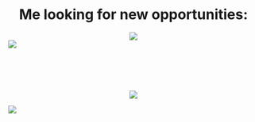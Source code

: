 <div align="center">
   <h1>Me looking for new opportunities:</h1>
   <img src="https://i.pinimg.com/originals/12/90/2a/12902a631d6c4afd9f75b0b432158954.gif" />
</div>

<img align="left" src="https://github-readme-stats.vercel.app/api?username=TheRevival&count_private=true&show_icons=true&hide_title=true&hide=stars" />

<br />
<br />
<br />
<br />
<br />
<br />

<div align="center">
   <img src="https://github-profile-trophy.vercel.app/?username=TheRevival&theme=flat&no-frame=true&margin-w=30" />
</div>

<!-- It is https://yhype.me/ views count tracker, please remove it or use your own -->
![](https://hit.yhype.me/github/profile?user_id=46970457)
